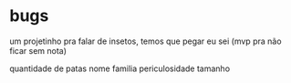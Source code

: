# bugs
 um projetinho pra falar de insetos, temos que pegar eu sei (mvp pra não ficar sem nota)


quantidade de patas
nome
familia
periculosidade
tamanho